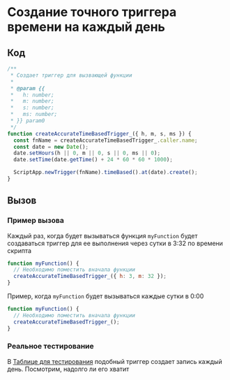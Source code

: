 
# Создание точного триггера времени на каждый день

## Код

```js
/**
 * Создает триггер для вызвающей функции
 *
 * @param {{
 *   h: number;
 *   m: number;
 *   s: number;
 *   ms: number;
 * }} param0
 */
function createAccurateTimeBasedTrigger_({ h, m, s, ms }) {
  const fnName = createAccurateTimeBasedTrigger_.caller.name;
  const date = new Date();
  date.setHours(h || 0, m || 0, s || 0, ms || 0);
  date.setTime(date.getTime() + 24 * 60 * 60 * 1000);

  ScriptApp.newTrigger(fnName).timeBased().at(date).create();
}
```

## Вызов

### Пример вызова

Каждый раз, когда будет вызываться функция `myFunction` будет создаваться триггер для ее выполнения через сутки в 3:32 по времени скрипта

```js
function myFunction() {
  // Необходимо поместить вначала функции
  createAccurateTimeBasedTrigger_({ h: 3, m: 32 });
}
```

Пример, когда `myFunction` будет вызываться каждые сутки в 0:00

```js
function myFunction() {
  // Необходимо поместить вначала функции
  createAccurateTimeBasedTrigger_();
}
```
### Реальное тестирование

В [Таблице для тестирования] подобный триггер создает запись каждый день. Посмотрим, надолго ли его хватит

[таблице для тестирования]: https://docs.google.com/spreadsheets/d/1IMN6nOkxSJLXv2Oy0Ug0X3hjTK3nQ4zWDF2QsJHppGA/edit?usp=sharing